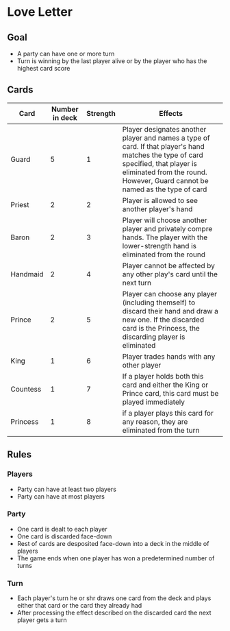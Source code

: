 # Love Letter

## Goal
- A party can have one or more turn
- Turn is winning by the last player alive or by the player who has the highest card score

## Cards

|Card|Number in deck|Strength|Effects|
|-|-|-|-|
|Guard|5|1|Player designates another player and names a type of card. If that player's hand matches the type of card specified, that player is eliminated from the round. However, Guard cannot be named as the type of card|
|Priest|2|2|Player is allowed to see another player's hand|
|Baron|2|3|Player will choose another player and privately compre hands. The player with the lower-strength hand is eliminated from the round|
|Handmaid|2|4|Player cannot be affected by any other play's card until the next turn|
|Prince|2|5|Player can choose any player (including themself) to discard their hand and draw a new one. If the discarded card is the Princess, the discarding player is eliminated|
|King|1|6|Player trades hands with any other player|
|Countess|1|7|If a player holds both this card and either the King or Prince card, this card must be played immediately|
|Princess|1|8|if a player plays this card for any reason, they are eliminated from the turn|

## Rules

### Players

- Party can have at least two players
- Party can have at most players

### Party

- One card is dealt to each player
- One card is discarded face-down
- Rest of cards are desposited face-down into a deck in the middle of players
- The game ends when one player has won a predetermined number of turns

### Turn

- Each player's turn he or shr draws one card from the deck and plays either that card or the card they already had
- After processing the effect described on the discarded card the next player gets a turn